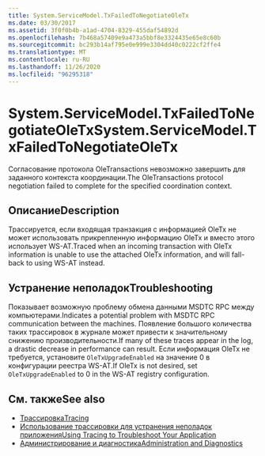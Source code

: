```yaml
---
title: System.ServiceModel.TxFailedToNegotiateOleTx
ms.date: 03/30/2017
ms.assetid: 3f0f0b4b-a1ad-4704-8329-455daf54892d
ms.openlocfilehash: 7b468a57409e9a473a5bbf8e3324435e65e8c60b
ms.sourcegitcommit: bc293b14af795e0e999e3304dd40c0222cf2ffe4
ms.translationtype: MT
ms.contentlocale: ru-RU
ms.lasthandoff: 11/26/2020
ms.locfileid: "96295318"
---
```

# <a name="systemservicemodeltxfailedtonegotiateoletx"></a><span data-ttu-id="4669e-102">System.ServiceModel.TxFailedToNegotiateOleTx</span><span class="sxs-lookup"><span data-stu-id="4669e-102">System.ServiceModel.TxFailedToNegotiateOleTx</span></span>

<span data-ttu-id="4669e-103">Согласование протокола OleTransactions невозможно завершить для заданного контекста координации.</span><span class="sxs-lookup"><span data-stu-id="4669e-103">The OleTransactions protocol negotiation failed to complete for the specified coordination context.</span></span>  
  
## <a name="description"></a><span data-ttu-id="4669e-104">Описание</span><span class="sxs-lookup"><span data-stu-id="4669e-104">Description</span></span>  

 <span data-ttu-id="4669e-105">Трассируется, если входящая транзакция с информацией OleTx не может использовать прикрепленную информацию OleTx и вместо этого использует WS-AT.</span><span class="sxs-lookup"><span data-stu-id="4669e-105">Traced when an incoming transaction with OleTx information is unable to use the attached OleTx information, and will fall-back to using WS-AT instead.</span></span>  
  
## <a name="troubleshooting"></a><span data-ttu-id="4669e-106">Устранение неполадок</span><span class="sxs-lookup"><span data-stu-id="4669e-106">Troubleshooting</span></span>  

 <span data-ttu-id="4669e-107">Показывает возможную проблему обмена данными MSDTC RPC между компьютерами.</span><span class="sxs-lookup"><span data-stu-id="4669e-107">Indicates a potential problem with MSDTC RPC communication between the machines.</span></span> <span data-ttu-id="4669e-108">Появление большого количества таких трассировок в журнале может привести к значительному снижению производительности.</span><span class="sxs-lookup"><span data-stu-id="4669e-108">If many of these traces appear in the log, a drastic decrease in performance can result.</span></span>  <span data-ttu-id="4669e-109">Если информация OleTx не требуется, установите `OleTxUpgradeEnabled` на значение 0 в конфигурации реестра WS-AT.</span><span class="sxs-lookup"><span data-stu-id="4669e-109">If OleTx is not desired, set `OleTxUpgradeEnabled` to 0 in the WS-AT registry configuration.</span></span>  
  
## <a name="see-also"></a><span data-ttu-id="4669e-110">См. также</span><span class="sxs-lookup"><span data-stu-id="4669e-110">See also</span></span>

- [<span data-ttu-id="4669e-111">Трассировка</span><span class="sxs-lookup"><span data-stu-id="4669e-111">Tracing</span></span>](index.md)
- [<span data-ttu-id="4669e-112">Использование трассировки для устранения неполадок приложения</span><span class="sxs-lookup"><span data-stu-id="4669e-112">Using Tracing to Troubleshoot Your Application</span></span>](using-tracing-to-troubleshoot-your-application.md)
- [<span data-ttu-id="4669e-113">Администрирование и диагностика</span><span class="sxs-lookup"><span data-stu-id="4669e-113">Administration and Diagnostics</span></span>](../index.md)
